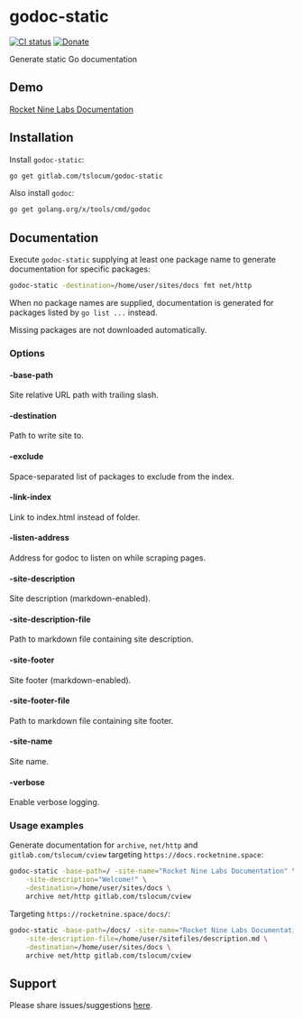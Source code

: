 # godoc-static
[![CI status](https://gitlab.com/tslocum/godoc-static/badges/master/pipeline.svg)](https://gitlab.com/tslocum/godoc-static/commits/master)
[![Donate](https://img.shields.io/liberapay/receives/rocketnine.space.svg?logo=liberapay)](https://liberapay.com/rocketnine.space)

Generate static Go documentation

## Demo

[Rocket Nine Labs Documentation](https://docs.rocketnine.space)

## Installation

Install `godoc-static`:

```bash
go get gitlab.com/tslocum/godoc-static
```

Also install `godoc`:

```bash
go get golang.org/x/tools/cmd/godoc
``` 

## Documentation

Execute `godoc-static` supplying at least one package name to generate
documentation for specific packages:

```bash
godoc-static -destination=/home/user/sites/docs fmt net/http
```

When no package names are supplied, documentation is generated for packages
listed by `go list ...` instead.

Missing packages are not downloaded automatically.

### Options

#### -base-path
Site relative URL path with trailing slash.

#### -destination
Path to write site to.

#### -exclude
Space-separated list of packages to exclude from the index.

#### -link-index
Link to index.html instead of folder.

#### -listen-address
Address for godoc to listen on while scraping pages.

#### -site-description
Site description (markdown-enabled).

#### -site-description-file
Path to markdown file containing site description.

#### -site-footer
Site footer (markdown-enabled).

#### -site-footer-file
Path to markdown file containing site footer.

#### -site-name
Site name.

#### -verbose
Enable verbose logging.

### Usage examples

Generate documentation for `archive`, `net/http` and `gitlab.com/tslocum/cview` targeting `https://docs.rocketnine.space`:

```bash
godoc-static -base-path=/ -site-name="Rocket Nine Labs Documentation" \
    -site-description="Welcome!" \
    -destination=/home/user/sites/docs \
    archive net/http gitlab.com/tslocum/cview
```

Targeting `https://rocketnine.space/docs/`:

```bash
godoc-static -base-path=/docs/ -site-name="Rocket Nine Labs Documentation" \
    -site-description-file=/home/user/sitefiles/description.md \
    -destination=/home/user/sites/docs \
    archive net/http gitlab.com/tslocum/cview
```

## Support

Please share issues/suggestions [here](https://gitlab.com/tslocum/godoc-static/issues).
